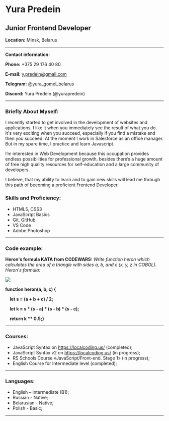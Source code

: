 # **Yura Predein**


## **Junior Frontend Developer**


**Location:** Minsk, Belarus


---


**Contact information:**


**Phone:** +375 29 176 40 80


**E-mail:** y.predein@gmail.com


**Telegram:** @yura_gomel_belarus


**Discord:** Yura Predein (@yurapredein)


---


### **Briefly About Myself:**


I recently started to get involved in the development of websites and applications. I like it when you immediately see the result of what you do. It's very exciting when you succeed, especially if you find a mistake and then you succeed. At the moment I work in Salesforce as an office manager. But in my spare time, I practice and learn Javascript.


I’m interested in Web Development because this occupation provides endless possibilities for professional growth,
besides there’s a huge amount of free high quality resources for self-education and a large community of developers.


I believe, that my ability to learn and to gain new skills will lead me through this path of becoming a proficient Frontend Developer.


### **Skills and Proficiency:**


- HTML5, CSS3
- JavaScript Basics
- Git, GitHub
- VS Code
- Adobe Photoshop


---


### **Code example:**


**Heron's formula KATA from CODEWARS:** *Write function heron which calculates the area of a triangle with sides a, b, and c (x, y, z in COBOL). Heron's formula:*


![](Screen.png)


**function heron(a, b, c) {**


`  `**let s = (a + b + c) / 2;**


`  `**let k = s \* (s - a) \* (s - b) \* (s - c);**


`  `**return k \*\* 0.5;}**


___


### **Courses:**


- JavaScript Syntax on <https://localcoding.us/> (completed);
- JavaScript Syntax v2 on <https://localcoding.us/> (in progress);
- RS Schools Course «JavaScript/Front-end. Stage 1» (in progress);
- English Course for Intermediate level (completed);


---


### **Languages:**


- English – Intermediate (B1);
- Russian - Native;
- Belarusian - Native;
- Polish - Basic;

 ---
